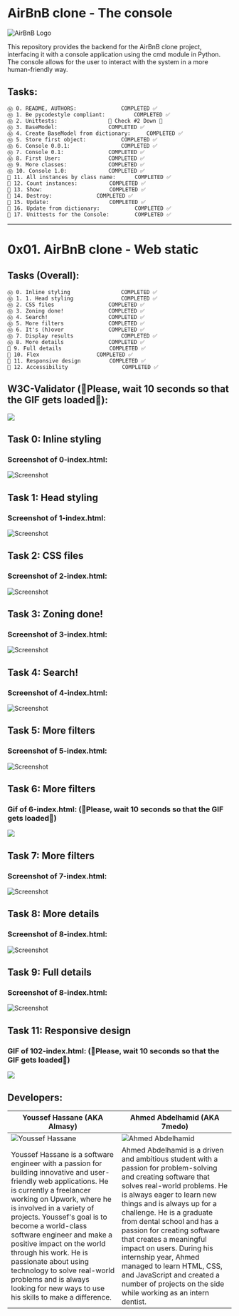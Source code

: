 # AirBnB clone - The console

![AirBnB Logo](https://github.com/Youssef-Hassane/AirBnB_clone/blob/main/images/65f4a1dd9c51265f49d0.png)

This repository provides the backend for the AirBnB clone project, 
interfacing it with a console application using the cmd module in Python.
The console allows for the user to interact with the system in a more human-friendly way.



## Tasks:
```
Ⓜ️ 0. README, AUTHORS:				COMPLETED ✅	
Ⓜ️ 1. Be pycodestyle compliant: 		COMPLETED ✅	
Ⓜ️ 2. Unittests: 				🚨 Check #2 Down 🚨 
Ⓜ️ 3. BaseModel: 				COMPLETED ✅	
Ⓜ️ 4. Create BaseModel from dictionary:		COMPLETED ✅	
Ⓜ️ 5. Store first object: 			COMPLETED ✅
Ⓜ️ 6. Console 0.0.1:				COMPLETED ✅ 
Ⓜ️ 7. Console 0.1:				COMPLETED ✅
Ⓜ️ 8. First User:				COMPLETED ✅
Ⓜ️ 9. More classes:				COMPLETED ✅
Ⓜ️ 10. Console 1.0:				COMPLETED ✅
🚀 11. All instances by class name:		COMPLETED ✅
🚀 12. Count instances: 			COMPLETED ✅
🚀 13. Show: 					COMPLETED ✅
🚀 14. Destroy: 				COMPLETED ✅
🚀 15. Update: 					COMPLETED ✅
🚀 16. Update from dictionary: 			COMPLETED ✅
🚀 17. Unittests for the Console: 		COMPLETED ✅
```

---

# 0x01. AirBnB clone - Web static

## Tasks (Overall):
```
Ⓜ️ 0. Inline styling				COMPLETED ✅	
Ⓜ️ 1. 1. Head styling 				COMPLETED ✅	
Ⓜ️ 2. CSS files 				COMPLETED ✅ 
Ⓜ️ 3. Zoning done! 				COMPLETED ✅	
Ⓜ️ 4. Search!					COMPLETED ✅	
Ⓜ️ 5. More filters 				COMPLETED ✅
Ⓜ️ 6. It's (h)over				COMPLETED ✅ 
Ⓜ️ 7. Display results				COMPLETED ✅
Ⓜ️ 8. More details				COMPLETED ✅
🚀 9. Full details				COMPLETED ✅
🚀 10. Flex					COMPLETED ✅
🚀 11. Responsive design			COMPLETED ✅
🚀 12. Accessibility 				COMPLETED ✅
```

## W3C-Validator (🚨Please, wait 10 seconds so that the GIF gets loaded🚨):
![](https://github.com/Youssef-Hassane/AirBnB_clone/blob/main/images/video55.gif)

## Task 0: Inline styling
### Screenshot of 0-index.html:
![Screenshot](https://github.com/Youssef-Hassane/AirBnB_clone/blob/main/images/0_Inline_styling_1.png)

## Task 1: Head styling
### Screenshot of 1-index.html:
![Screenshot](https://github.com/Youssef-Hassane/AirBnB_clone/blob/main/images/1_Head_styling.png)

## Task 2: CSS files
### Screenshot of 2-index.html:
![Screenshot](https://github.com/Youssef-Hassane/AirBnB_clone/blob/main/images/2_CSS_files.png)

## Task 3: Zoning done!
### Screenshot of 3-index.html:
![Screenshot](https://github.com/Youssef-Hassane/AirBnB_clone/blob/main/images/3_Zoning_done.png)

## Task 4: Search!
### Screenshot of 4-index.html:
![Screenshot](https://github.com/Youssef-Hassane/AirBnB_clone/blob/main/images/4_Search.png)

## Task 5: More filters
### Screenshot of 5-index.html:
![Screenshot](https://github.com/Youssef-Hassane/AirBnB_clone/blob/main/images/5_More_filters.png)

## Task 6: More filters
### Gif of 6-index.html: (🚨Please, wait 10 seconds so that the GIF gets loaded🚨)
![](https://github.com/Youssef-Hassane/AirBnB_clone/blob/main/images/6_Its_(h)over.gif)

## Task 7: More filters
### Screenshot of 7-index.html:
![Screenshot](https://github.com/Youssef-Hassane/AirBnB_clone/blob/main/images/7_Display_results.png)

## Task 8: More details
### Screenshot of 8-index.html:
![Screenshot](https://github.com/Youssef-Hassane/AirBnB_clone/blob/main/images/8_More_details.png)

## Task 9: Full details
### Screenshot of 8-index.html:
![Screenshot](https://github.com/Youssef-Hassane/AirBnB_clone/blob/main/images/9_Full_details.png)

## Task 11: Responsive design
### GIF of 102-index.html: (🚨Please, wait 10 seconds so that the GIF gets loaded🚨)
![](https://github.com/Youssef-Hassane/AirBnB_clone/blob/main/images/video56.gif)

## Developers:

| **Youssef Hassane (AKA Almasy)** | **Ahmed Abdelhamid (AKA 7medo)** |
|---|---|
| ![Youssef Hassane](https://github.com/Youssef-Hassane/Screenshot/blob/main/img.png) | ![Ahmed Abdelhamid](https://github.com/Youssef-Hassane/Screenshot/blob/main/Screenshot%202023-11-11%20at%2012.42.16%20AM-fotor-2023111104736.png) |
| Youssef Hassane is a software engineer with a passion for building innovative and user-friendly web applications. He is currently a freelancer working on Upwork, where he is involved in a variety of projects. Youssef's goal is to become a world-class software engineer and make a positive impact on the world through his work. He is passionate about using technology to solve real-world problems and is always looking for new ways to use his skills to make a difference. | Ahmed Abdelhamid is a driven and ambitious student with a passion for problem-solving and creating software that solves real-world problems. He is always eager to learn new things and is always up for a challenge. He is a graduate from dental school and has a passion for creating software that creates a meaningful impact on users. During his internship year, Ahmed managed to learn HTML, CSS, and JavaScript and created a number of projects on the side while working as an intern dentist. |


